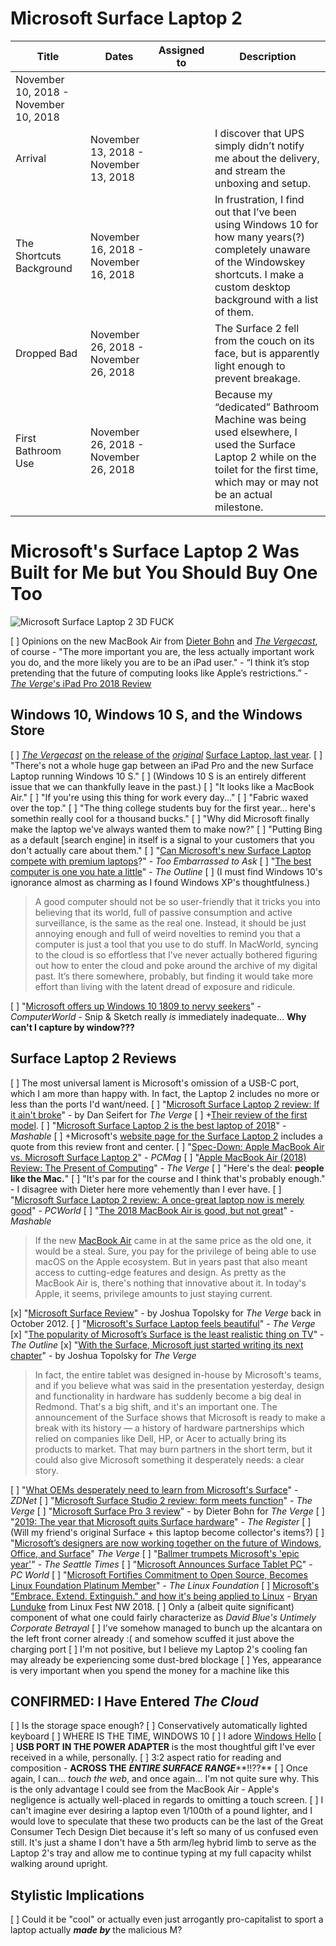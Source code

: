 # Microsoft Surface Laptop 2



Title | Dates | Assigned to | Description
--- | --- | --- | ---
 | November 10, 2018 - November 10, 2018 |  | 
Arrival<br> | November 13, 2018 - November 13, 2018 |  | I discover that UPS simply didn’t notify me about the delivery, and stream the unboxing and setup.<br>
The Shortcuts Background<br> | November 16, 2018 - November 16, 2018 |  | In frustration, I find out that I’ve been using Windows 10 for how many years(?) completely unaware of the Windowskey shortcuts. I make a custom desktop background with a list of them.<br>
Dropped Bad<br> | November 26, 2018 - November 26, 2018 |  | The Surface 2 fell from the couch on its face, but is apparently light enough to prevent breakage.<br>
First Bathroom Use<br> | November 26, 2018 - November 26, 2018 |  | Because my “dedicated” Bathroom Machine was being used elsewhere, I used the Surface Laptop 2 while on the toilet for the first time, which may or may not be an actual milestone.<br>


# Microsoft's Surface Laptop 2 Was Built for Me but You Should Buy One Too
![Microsoft Surface Laptop 2 3D FUCK](http://bilge.world/media/3dsurface.png)

[ ] Opinions on the new MacBook Air from [Dieter Bohn](https://www.theverge.com/2018/11/6/18064552/macbook-air-2018-review-retina-keyboard-apple-features-battery-price) and [*The Vergecast*](https://www.theverge.com/2018/11/8/18075992/vergecast-podcast-330-ipad-pro-macbook-air-review), of course
        - "The more important you are, the less actually important work you do, and the more likely you are to be an iPad user."
        - “I think it’s stop pretending that the future of computing looks like Apple’s restrictions.”
        - [*The Verge*](https://www.theverge.com/2018/11/5/18062612/apple-ipad-pro-review-2018-screen-usb-c-pencil-price-features)['s iPad Pro 2018 Review](https://www.theverge.com/2018/11/5/18062612/apple-ipad-pro-review-2018-screen-usb-c-pencil-price-features)
## Windows 10, Windows 10 S, and the Windows Store
[ ] [*The Vergecast*](https://www.theverge.com/2017/5/5/15557738/vergecast-podcast-255-microsoft-surface-laptop-samsung-dex-i-clicked-the-doc) [on the release of the](https://www.theverge.com/2017/5/5/15557738/vergecast-podcast-255-microsoft-surface-laptop-samsung-dex-i-clicked-the-doc) [*original*](https://www.theverge.com/2017/5/5/15557738/vergecast-podcast-255-microsoft-surface-laptop-samsung-dex-i-clicked-the-doc) [Surface Laptop, last year](https://www.theverge.com/2017/5/5/15557738/vergecast-podcast-255-microsoft-surface-laptop-samsung-dex-i-clicked-the-doc).
[ ] "There's not a whole huge gap between an iPad Pro and the new Surface Laptop running Windows 10 S."
[ ] (Windows 10 S is an entirely different issue that we can thankfully leave in the past.)
[ ] "It looks like a MacBook Air."
[ ] "If you're using this thing for work every day..."
[ ] "Fabric waxed over the top."
[ ] "The thing college students buy for the first year... here's somethin really cool for a thousand bucks."
[ ] "Why did Microsoft finally make the laptop we've always wanted them to make now?"
[ ] "Putting Bing as a default [search engine] in itself is a signal to your customers that you don't actually care about them."
[ ] "[Can Microsoft's new Surface Laptop compete with premium laptops](https://www.recode.net/2017/5/12/15628228/microsoft-surface-laptop-apple-macbook-air-windows-10s-dan-seifert-recode-podcast)?" - *Too Embarrassed to Ask*
[ ] "[The best computer is one you hate a little](https://theoutline.com/post/6781/ditching-my-macbook-lenovo-yoga-life)" - *The Outline*
[ ] (I must find Windows 10's ignorance almost as charming as I found Windows XP's thoughtfulness.)
> A good computer should not be so user-friendly that it tricks you into believing that its world, full of passive consumption and active surveillance, is the same as the real one. Instead, it should be just annoying enough and full of weird novelties to remind you that a computer is just a tool that you use to do stuff.
> In MacWorld, syncing to the cloud is so effortless that I’ve never actually bothered figuring out how to enter the cloud and poke around the archive of my digital past. It’s there somewhere, probably, but finding it would take more effort than living with the latent dread of exposure and ridicule.


[ ] "[Microsoft offers up Windows 10 1809 to nervy seekers](https://www.computerworld.com/article/3328868/microsoft-windows/microsoft-offers-up-windows-10-1809-to-nervy-seekers.html)" - *ComputerWorld*
        - Snip & Sketch really *is* immediately inadequate... **Why can't I capture by window???**
## Surface Laptop 2 Reviews
[ ] The most universal lament is Microsoft's omission of a USB-C port, which I am more than happy with. In fact, the Laptop 2 includes no more or less than the ports I'd want/need.
[ ] "[Microsoft Surface Laptop 2 review: If it ain't broke](https://www.theverge.com/2018/10/16/17979516/microsoft-surface-laptop-2-review-specs-price-features-windows-10)" - by Dan Seifert for *The Verge*
[ ] +[Their review of the first model](https://www.theverge.com/2017/6/13/15776222/new-microsoft-surface-laptop-review).
[ ] "[Microsoft Surface Laptop 2 is the best laptop of 2018](https://mashable.com/review/microsoft-surface-laptop-2/#gww6cY24CsqQ)" - *Mashable*
[ ] +Microsoft's [website page for the Surface Laptop 2](https://www.microsoft.com/en-us/p/surface-laptop-2/8XQJKK3DD91B) includes a quote from this review front and center.
[ ] "[Spec-Down: Apple MacBook Air vs. Microsoft Surface Laptop 2](https://www.pcmag.com/news/364728/spec-down-apple-macbook-air-vs-microsoft-surface-laptop-2)" - *PCMag*
[ ] "[Apple MacBook Air (2018) Review: The Present of Computing](https://www.theverge.com/2018/11/6/18064552/macbook-air-2018-review-retina-keyboard-apple-features-battery-price)" - *The Verge*
[ ] "Here's the deal: **people like the Mac.**"
[ ] "It's par for the course and I think that's probably enough." - I disagree with Dieter here more vehemently than I ever have.
[ ] "[Microsoft Surface Laptop 2 review: A once-great laptop now is merely good](https://www.pcworld.com/article/3327498/laptop-computers/microsoft-surface-laptop-2-review.html)" - *PCWorld*
[ ] "[The 2018 MacBook Air is good, but not great](https://mashable.com/review/apple-macbook-air/)" - *Mashable*
> If the new [MacBook Air](https://zdcs.link/zjWl1?pageview=06Fe2GZo26XvMYZgLndTadT) came in at the same price as the old one, it would be a steal. Sure, you pay for the privilege of being able to use macOS on the Apple ecosystem. But in years past that also meant access to cutting-edge features and design. As pretty as the MacBook Air is, there's nothing that innovative about it. In today's Apple, it seems, privilege amounts to just staying current.


[x] "[Microsoft Surface Review](https://www.theverge.com/2012/10/23/3540550/microsoft-surface-review)" - by Joshua Topolsky for *The Verge* back in October 2012.
[ ] "[Microsoft's Surface Laptop feels beautiful](https://www.theverge.com/2017/5/2/15517148/new-microsoft-surface-laptop-video-specs-windows-10s)" - *The Verge*
[x] "[The popularity of Microsoft’s Surface is the least realistic thing on TV](https://theoutline.com/post/2923/the-popularity-of-microsoft-surface-is-the-least-realistic-thing-on-television)" - *The Outline*
[x] "[With the Surface, Microsoft just started writing its next chapter](https://www.theverge.com/2012/6/19/3097726/surface-microsoft-next-chapter/in/2859835)" - by Joshua Topolsky for *The Verge*
> In fact, the entire tablet was designed in-house by Microsoft's teams, and if you believe what was said in the presentation yesterday, design and functionality in hardware has suddenly become a big deal in Redmond. That's a big shift, and it's an important one. The announcement of the Surface shows that Microsoft is ready to make a break with its history — a history of hardware partnerships which relied on companies like Dell, HP, or Acer to actually bring its products to market. That may burn partners in the short term, but it could also give Microsoft something it desperately needs: a clear story.


[ ] "[What OEMs desperately need to learn from Microsoft's Surface](https://www.zdnet.com/article/what-oems-desperately-need-to-learn-from-microsofts-surface/)" - *ZDNet*
[ ] "[Microsoft Surface Studio 2 review: form meets function](https://www.theverge.com/2018/11/19/18102490/microsoft-surface-studio-2-review-specs-features-price)" - *The Verge*
[ ] "[Microsoft Surface Pro 3 review](https://www.theverge.com/2014/5/23/5743416/microsoft-surface-pro-3-review)" - by Dieter Bohn for *The Verge*
[ ] "[2019: The year that Microsoft quits Surface hardware](https://www.theregister.co.uk/2017/10/04/surface/)" - *The Register*
[ ] (Will my friend's original Surface + this laptop become collector's items?)
[ ] "[Microsoft’s designers are now working together on the future of Windows, Office, and Surface](https://www.theverge.com/2018/12/5/18125306/microsoft-fluent-design-windows-office-surface-future)" *The Verge*
[ ] "[Ballmer trumpets Microsoft's 'epic year'](http://old.seattletimes.com/html/businesstechnology/2019168601_microsoftballmer16.html)" - *The Seattle Times*
[ ] "[Microsoft Announces Surface Tablet PC](https://www.pcworld.com/article/257840/microsoft_announces_new_surface_tablet_pc.html)" - *PC World*
[ ] "[Microsoft Fortifies Commitment to Open Source, Becomes Linux Foundation Platinum Member](https://www.linuxfoundation.org/press-release/2016/11/microsoft-fortifies-commitment-to-open-source-becomes-linux-foundation-platinum-member/)" - *The Linux Foundation*
[ ] [Microsoft's "Embrace. Extend. Extinguish." and how it's being applied to Linux](https://youtu.be/TVHcdgrqbHE?t=425) - [Bryan Lunduke](http://www.lunduke.com/) from Linux Fest NW 2018.
[ ] Only a (albeit quite significant) component of what one could fairly characterize as *David Blue's Untimely Corporate Betrayal*
[ ] I've somehow managed to bunch up the alcantara on the left front corner already :( and somehow scuffed it just above the charging port
[ ] I'm not positive, but I believe my Laptop 2's cooling fan may already be experiencing some dust-bred blockage
[ ] Yes, appearance is very important when you spend the money for a machine like this
## CONFIRMED: I Have Entered *The Cloud*
[ ] Is the storage space enough?
[ ] Conservatively automatically lighted keyboard
[ ] WHERE IS THE TIME, WINDOWS 10
[ ] I adore [Windows Hello](https://youtu.be/LDJ8RtNEIPQ)
[ ] **USB PORT IN THE POWER ADAPTER** is the most thoughtful gift I've ever received in a while, personally.
[ ] 3:2 aspect ratio for reading and composition - **ACROSS THE** ***ENTIRE SURFACE RANGE*****!!??**
[ ] Once again, I can... *touch the web*, and once again... I'm not quite sure why. This is the only advantage I could see from the MacBook Air - Apple's negligence is actually well-placed in regards to omitting a touch screen.
[ ] I can't imagine ever desiring a laptop even 1/100th of a pound lighter, and I would love to speculate that these two products can be the last of the Great Consumer Tech Design Diet because it's left so many of us confused even still. It's just a shame I don't have a 5th arm/leg hybrid limb to serve as the Laptop 2's tray and allow me to continue typing at my full capacity whilst walking around upright.
## Stylistic Implications
[ ] Could it be "cool" or actually even just arrogantly pro-capitalist to sport a laptop actually ***made by*** the malicious M?

